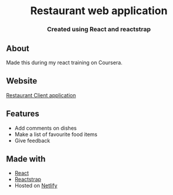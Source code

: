 <div align="center">
<h1>Restaurant web application</h1>
<h3>Created using React and reactstrap</h3>
</div>

## About
Made this during my react training on Coursera.

## Website
[Restaurant Client application](https://restaurantclient.netlify.app/)

## Features

* Add comments on dishes
* Make a list of favourite food items
* Give feedback

## Made with

* [React](https://reactjs.org/)
* [Reactstrap](https://reactstrap.github.io/)
* Hosted on [Netlify](https://pages.github.com/)